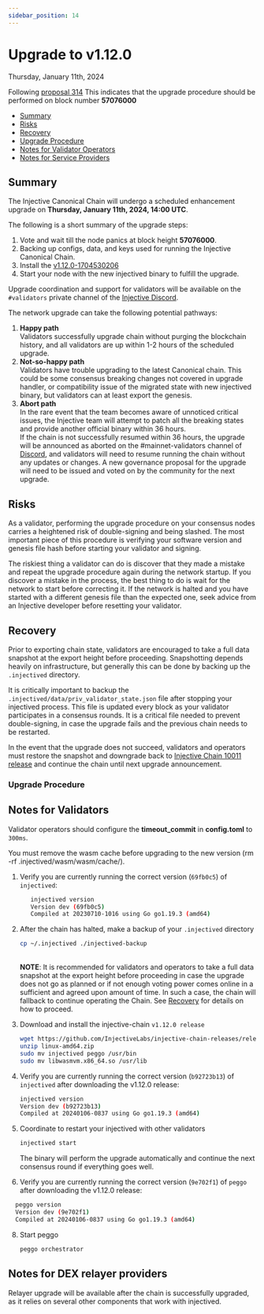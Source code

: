 ```yaml
---
sidebar_position: 14
---
```


# Upgrade to v1.12.0

Thursday, January 11th, 2024

Following [proposal 314](https://hub.injective.network/proposals/314/) This indicates that the upgrade procedure should be performed on block number **57076000**

* [Summary](canonical-1-12.md#summary)
* [Risks](canonical-1-12.md#risks)
* [Recovery](canonical-1-12.md#recovery)
* [Upgrade Procedure](canonical-1-12.md#upgrade-procedure)
* [Notes for Validator Operators](canonical-1-12.md##notes-for-validator-operators)
* [Notes for Service Providers](canonical-1-12.md##notes-for-DEX-relayer-providers)

## Summary

The Injective Canonical Chain will undergo a scheduled enhancement upgrade on **Thursday, January 11th, 2024, 14:00 UTC**.

The following is a short summary of the upgrade steps:

1. Vote and wait till the node panics at block height **57076000**.
2. Backing up configs, data, and keys used for running the Injective Canonical Chain.
3. Install the [v1.12.0-1704530206](https://github.com/InjectiveLabs/injective-chain-releases/releases/tag/v1)
4. Start your node with the new injectived binary to fulfill the upgrade.

Upgrade coordination and support for validators will be available on the `#validators` private channel of the [Injective Discord](https://discord.gg/injective).

The network upgrade can take the following potential pathways:

1. **Happy path**\
   Validators successfully upgrade chain without purging the blockchain history, and all validators are up within 1-2 hours of the scheduled upgrade.
2. **Not-so-happy path**\
   Validators have trouble upgrading to the latest Canonical chain. This could be some consensus breaking changes not covered in upgrade handler, or compatibility issue of the migrated state with new injectived binary, but validators can at least export the genesis.
3. **Abort path**\
   In the rare event that the team becomes aware of unnoticed critical issues, the Injective team will attempt to patch all the breaking states and provide another official binary within 36 hours.\
   If the chain is not successfully resumed within 36 hours, the upgrade will be announced as aborted on the #mainnet-validators channel of [Discord](https://discord.gg/injective), and validators will need to resume running the chain without any updates or changes. A new governance proposal for the upgrade will need to be issued and voted on by the community for the next upgrade.

## Risks

As a validator, performing the upgrade procedure on your consensus nodes carries a heightened risk of double-signing and being slashed. The most important piece of this procedure is verifying your software version and genesis file hash before starting your validator and signing.

The riskiest thing a validator can do is discover that they made a mistake and repeat the upgrade procedure again during the network startup. If you discover a mistake in the process, the best thing to do is wait for the network to start before correcting it. If the network is halted and you have started with a different genesis file than the expected one, seek advice from an Injective developer before resetting your validator.

## Recovery

Prior to exporting chain state, validators are encouraged to take a full data snapshot at the export height before proceeding. Snapshotting depends heavily on infrastructure, but generally this can be done by backing up the `.injectived` directory.

It is critically important to backup the `.injectived/data/priv_validator_state.json` file after stopping your injectived process. This file is updated every block as your validator participates in a consensus rounds. It is a critical file needed to prevent double-signing, in case the upgrade fails and the previous chain needs to be restarted.

In the event that the upgrade does not succeed, validators and operators must restore the snapshot and downgrade back to [Injective Chain 10011 release](https://github.com/InjectiveLabs/injective-chain-releases/releases/tag/v1.11.6-1688984159) and continue the chain until next upgrade announcement.

### Upgrade Procedure

## Notes for Validators

Validator operators should configure the **timeout\_commit** in **config.toml** to `300ms`.

You must remove the wasm cache before upgrading to the new version (rm -rf .injectived/wasm/wasm/cache/).

1.  Verify you are currently running the correct version (`69fb0c5`) of `injectived`:

    ```bash
       injectived version
       Version dev (69fb0c5)
       Compiled at 20230710-1016 using Go go1.19.3 (amd64)
    ```
2.  After the chain has halted, make a backup of your `.injectived` directory

    ```bash
    cp ~/.injectived ./injectived-backup
    ```

    \
    **NOTE**: It is recommended for validators and operators to take a full data snapshot at the export height before proceeding in case the upgrade does not go as planned or if not enough voting power comes online in a sufficient and agreed upon amount of time. In such a case, the chain will fallback to continue operating the Chain. See [Recovery](canonical-1-12.md#recovery) for details on how to proceed.
3.  Download and install the injective-chain `v1.12.0 release`

    ```bash
    wget https://github.com/InjectiveLabs/injective-chain-releases/releases/download/v1.12.0-1704530206/linux-amd64.zip
    unzip linux-amd64.zip
    sudo mv injectived peggo /usr/bin
    sudo mv libwasmvm.x86_64.so /usr/lib
    ```
4.  Verify you are currently running the correct version (`b92723b13`) of `injectived` after downloading the v1.12.0 release:

    ```bash
    injectived version
    Version dev (b92723b13)
    Compiled at 20240106-0837 using Go go1.19.3 (amd64)
    ```
5.  Coordinate to restart your injectived with other validators

    ```bash
    injectived start
    ```

    The binary will perform the upgrade automatically and continue the next consensus round if everything goes well.
6. Verify you are currently running the correct version (`9e702f1`) of `peggo` after downloading the v1.12.0 release:

```bash
  peggo version
  Version dev (9e702f1)
  Compiled at 20240106-0837 using Go go1.19.3 (amd64)
```

8.  Start peggo

    ```bash
    peggo orchestrator
    ```

## Notes for DEX relayer providers

Relayer upgrade will be available after the chain is successfully upgraded, as it relies on several other components that work with injectived.
